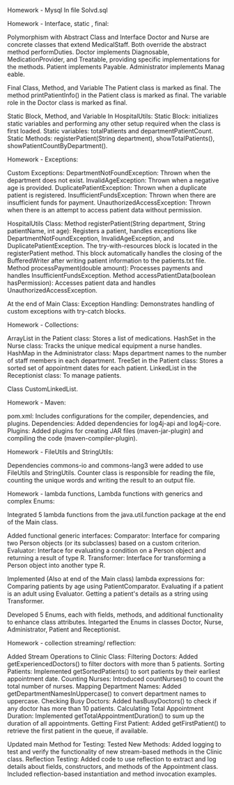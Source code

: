 Homework - Mysql 
In file Solvd.sql


Homework - Interface, static , final:
 
Polymorphism with Abstract Class and Interface
Doctor and Nurse are concrete classes that extend MedicalStaff. Both override the abstract method performDuties. Doctor implements Diagnosable, MedicationProvider, and Treatable, providing specific implementations for the methods. Patient implements Payable. Administrator implements Manag
eable.

Final Class, Method, and Variable
The Patient class is marked as final.
The method printPatientInfo() in the Patient class is marked as final.
The variable role in the Doctor class is marked as final.

Static Block, Method, and Variable
In HospitalUtils:
Static Block: initializes static variables and performing any other setup required when the class is first loaded.
Static variables: totalPatients and departmentPatientCount.
Static Methods: registerPatient(String department), showTotalPatients(), showPatientCountByDepartment().


Homework - Exceptions:

Custom Exceptions:
DepartmentNotFoundException: Thrown when the department does not exist.
InvalidAgeException: Thrown when a negative age is provided.
DuplicatePatientException: Thrown when a duplicate patient is registered.
InsufficientFundsException: Thrown when there are insufficient funds for payment.
UnauthorizedAccessException: Thrown when there is an attempt to access patient data without permission.

HospitalUtils Class:
Method registerPatient(String department, String patientName, int age): Registers a patient, handles exceptions like DepartmentNotFoundException, InvalidAgeException, and DuplicatePatientException.
The try-with-resources block is located in the registerPatient method. This block automatically handles the closing of the BufferedWriter after writing patient information to the patients.txt file.
Method processPayment(double amount): Processes payments and handles InsufficientFundsException.
Method accessPatientData(boolean hasPermission): Accesses patient data and handles UnauthorizedAccessException.

At the end of Main Class:
Exception Handling: Demonstrates handling of custom exceptions with try-catch blocks.



Homework - Collections:

ArrayList in the Patient class: Stores a list of medications.
HashSet in the Nurse class: Tracks the unique medical equipment a nurse handles.
HashMap in the Administrator class: Maps department names to the number of staff members in each department.
TreeSet in the Patient class: Stores a sorted set of appointment dates for each patient.
LinkedList in the Receptionist class: To manage patients.

Class CustomLinkedList.



Homework - Maven:

pom.xml: Includes configurations for the compiler, dependencies, and plugins.
Dependencies: Added dependencies for log4j-api and log4j-core.
Plugins: Added plugins for creating JAR files (maven-jar-plugin) and compiling the code (maven-compiler-plugin).




Homework - FileUtils and StringUtils:

Dependencies commons-io and commons-lang3 were added to use FileUtils and StringUtils.
Counter class is responsible for reading the file, counting the unique words and writing the result to an output file.





Homework -  lambda functions, Lambda functions with generics and complex Enums:

Integrated 5 lambda functions from the java.util.function package at the end of the Main class.

Added functional generic interfaces:
Comparator: Interface for comparing two Person objects (or its subclasses) based on a custom criterion.
Evaluator: Interface for evaluating a condition on a Person object and returning a result of type R.
Transformer: Interface for transforming a Person object into another type R.

Implemented (Also at end of the Main class) lambda expressions for:
Comparing patients by age using PatientComparator.
Evaluating if a patient is an adult using Evaluator.
Getting a patient's details as a string using Transformer.

Developed 5 Enums, each with fields, methods, and additional functionality to enhance class attributes.
Integarted the Enums in classes Doctor, Nurse, Administrator, Patient and Receptionist.




Homework - collection streaming/  reflection:

Added Stream Operations to Clinic Class:
Filtering Doctors: Added getExperiencedDoctors() to filter doctors with more than 5 patients.
Sorting Patients: Implemented getSortedPatients() to sort patients by their earliest appointment date.
Counting Nurses: Introduced countNurses() to count the total number of nurses.
Mapping Department Names: Added getDepartmentNamesInUppercase() to convert department names to uppercase.
Checking Busy Doctors: Added hasBusyDoctors() to check if any doctor has more than 10 patients.
Calculating Total Appointment Duration: Implemented getTotalAppointmentDuration() to sum up the duration of all appointments.
Getting First Patient: Added getFirstPatient() to retrieve the first patient in the queue, if available.

Updated main Method for Testing:
Tested New Methods: Added logging to test and verify the functionality of new stream-based methods in the Clinic class.
Reflection Testing: Added code to use reflection to extract and log details about fields, constructors, and methods of the Appointment class. Included reflection-based instantiation and method invocation examples.
